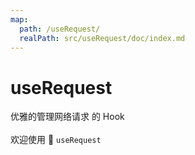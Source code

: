 ```yaml
---
map:
  path: /useRequest/
  realPath: src/useRequest/doc/index.md
---
```


# useRequest

优雅的管理网络请求 的 Hook
<br />
<br />
欢迎使用 👏 `useRequest`
